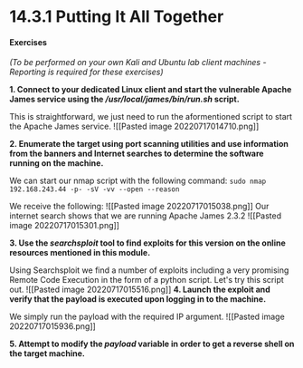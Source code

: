 # 14.3.1 Putting It All Together
#### Exercises

_(To be performed on your own Kali and Ubuntu lab client machines - Reporting is required for these exercises)_

**1.  Connect to your dedicated Linux client and start the vulnerable Apache James service using the _/usr/local/james/bin/run.sh_ script.**

This is straightforward, we just need to run the aformentioned script to start the Apache James service.
![[Pasted image 20220717014710.png]]


**2.  Enumerate the target using port scanning utilities and use information from the banners and Internet searches to determine the software running on the machine.**

We can start our nmap script with the following command:
`sudo nmap 192.168.243.44 -p- -sV -vv --open --reason`

We receive the following:
![[Pasted image 20220717015038.png]]
Our internet search shows that we are running Apache James 2.3.2
![[Pasted image 20220717015301.png]]


**3.  Use the _searchsploit_ tool to find exploits for this version on the online resources mentioned in this module.**

Using Searchsploit we find a number of exploits including a very promising Remote Code Execution in the form of a python script. Let's try this script out.
![[Pasted image 20220717015516.png]]
**4.  Launch the exploit and verify that the payload is executed upon logging in to the machine.**

We simply run the payload with the required IP argument. 
![[Pasted image 20220717015936.png]]


**5.  Attempt to modify the _payload_ variable in order to get a reverse shell on the target machine.**

